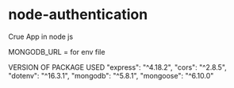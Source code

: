 # node-authentication
Crue App in node js

MONGODB_URL = for env file

VERSION OF PACKAGE USED
"express": "^4.18.2",
    "cors": "^2.8.5",
    "dotenv": "^16.3.1",
    "mongodb": "^5.8.1",
    "mongoose": "^6.10.0"
